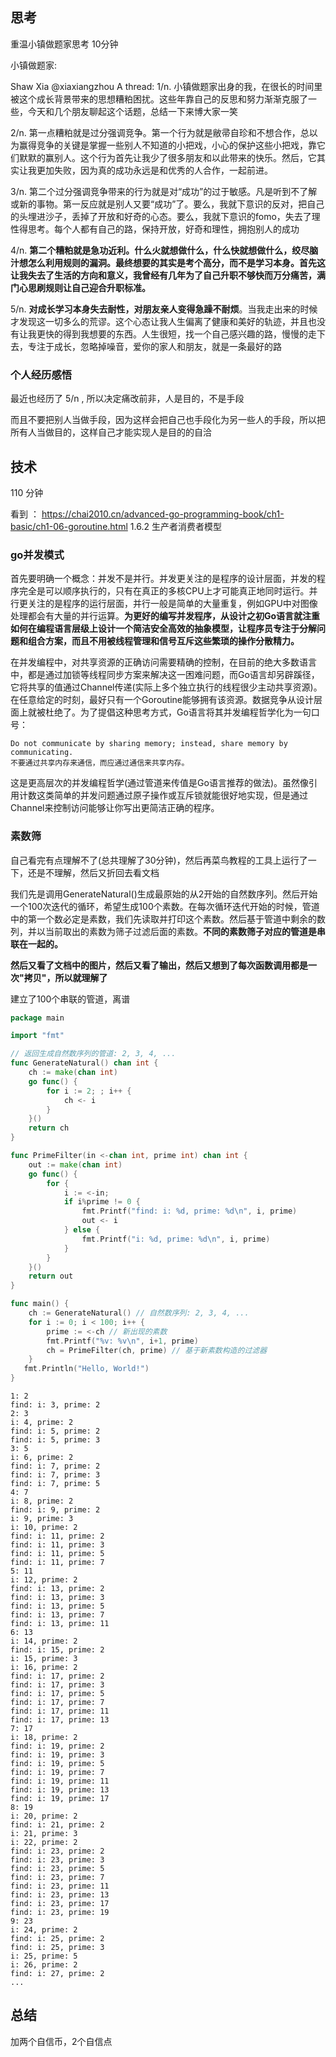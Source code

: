 ## 思考
重温小镇做题家思考 10分钟

小镇做题家:

Shaw Xia
@xiaxiangzhou
A thread: 1/n. 小镇做题家出身的我，在很长的时间里被这个成长背景带来的思想糟粕困扰。这些年靠自己的反思和努力渐渐克服了一些，今天和几个朋友聊起这个话题，总结一下来博大家一笑

2/n. 第一点糟粕就是过分强调竞争。第一个行为就是敝帚自珍和不想合作，总以为赢得竞争的关键是掌握一些别人不知道的小把戏，小心的保护这些小把戏，靠它们默默的赢别人。这个行为首先让我少了很多朋友和以此带来的快乐。然后，它其实让我更加失败，因为真的成功永远是和优秀的人合作，一起前进。

3/n. 第二个过分强调竞争带来的行为就是对“成功”的过于敏感。凡是听到不了解或新的事物。第一反应就是别人又要“成功”了。要么，我就下意识的反对，把自己的头埋进沙子，丢掉了开放和好奇的心态。要么，我就下意识的fomo，失去了理性得思考。每个人都有自己的路，保持开放，好奇和理性，拥抱别人的成功

4/n. **第二个糟粕就是急功近利。什么火就想做什么，什么快就想做什么，绞尽脑汁想怎么利用规则的漏洞。最终想要的其实是考个高分，而不是学习本身。首先这让我失去了生活的方向和意义，我曾经有几年为了自己升职不够快而万分痛苦，满门心思刷规则让自己迎合升职标准。**

5/n. **对成长学习本身失去耐性，对朋友亲人变得急躁不耐烦**。当我走出来的时候才发现这一切多么的荒谬。这个心态让我人生偏离了健康和美好的轨迹，并且也没有让我更快的得到我想要的东西。人生很短，找一个自己感兴趣的路，慢慢的走下去，专注于成长，忽略掉噪音，爱你的家人和朋友，就是一条最好的路

### 个人经历感悟
最近也经历了 5/n , 所以决定痛改前非，人是目的，不是手段

而且不要把别人当做手段，因为这样会把自己也手段化为另一些人的手段，所以把所有人当做目的，这样自己才能实现人是目的的自洽

## 技术
110 分钟

看到 ： https://chai2010.cn/advanced-go-programming-book/ch1-basic/ch1-06-goroutine.html
1.6.2 生产者消费者模型

### go并发模式
首先要明确一个概念：并发不是并行。并发更关注的是程序的设计层面，并发的程序完全是可以顺序执行的，只有在真正的多核CPU上才可能真正地同时运行。并行更关注的是程序的运行层面，并行一般是简单的大量重复，例如GPU中对图像处理都会有大量的并行运算。**为更好的编写并发程序，从设计之初Go语言就注重如何在编程语言层级上设计一个简洁安全高效的抽象模型，让程序员专注于分解问题和组合方案，而且不用被线程管理和信号互斥这些繁琐的操作分散精力。**


在并发编程中，对共享资源的正确访问需要精确的控制，在目前的绝大多数语言中，都是通过加锁等线程同步方案来解决这一困难问题，而Go语言却另辟蹊径，它将共享的值通过Channel传递(实际上多个独立执行的线程很少主动共享资源)。在任意给定的时刻，最好只有一个Goroutine能够拥有该资源。数据竞争从设计层面上就被杜绝了。为了提倡这种思考方式，Go语言将其并发编程哲学化为一句口号：
```
Do not communicate by sharing memory; instead, share memory by communicating.
不要通过共享内存来通信，而应通过通信来共享内存。
```

这是更高层次的并发编程哲学(通过管道来传值是Go语言推荐的做法)。虽然像引用计数这类简单的并发问题通过原子操作或互斥锁就能很好地实现，但是通过Channel来控制访问能够让你写出更简洁正确的程序。

### 素数筛
自己看完有点理解不了(总共理解了30分钟)，然后再菜鸟教程的工具上运行了一下，还是不理解，然后又折回去看文档

我们先是调用GenerateNatural()生成最原始的从2开始的自然数序列。然后开始一个100次迭代的循环，希望生成100个素数。在每次循环迭代开始的时候，管道中的第一个数必定是素数，我们先读取并打印这个素数。然后基于管道中剩余的数列，并以当前取出的素数为筛子过滤后面的素数。**不同的素数筛子对应的管道是串联在一起的。**

**然后又看了文档中的图片，然后又看了输出，然后又想到了每次函数调用都是一次"拷贝"，所以就理解了**

建立了100个串联的管道，离谱

```go
package main

import "fmt"

// 返回生成自然数序列的管道: 2, 3, 4, ...
func GenerateNatural() chan int {
    ch := make(chan int)
    go func() {
        for i := 2; ; i++ {
            ch <- i
        }
    }()
    return ch
}

func PrimeFilter(in <-chan int, prime int) chan int {
    out := make(chan int)
    go func() {
        for {
            i := <-in;
			if i%prime != 0 {
				fmt.Printf("find: i: %d, prime: %d\n", i, prime)
				out <- i
			} else {
				fmt.Printf("i: %d, prime: %d\n", i, prime)
			}
        }
    }()
    return out
}

func main() {
	ch := GenerateNatural() // 自然数序列: 2, 3, 4, ...
    for i := 0; i < 100; i++ {
        prime := <-ch // 新出现的素数
        fmt.Printf("%v: %v\n", i+1, prime)
        ch = PrimeFilter(ch, prime) // 基于新素数构造的过滤器
    }
   fmt.Println("Hello, World!")
}
```

```
1: 2
find: i: 3, prime: 2
2: 3
i: 4, prime: 2
find: i: 5, prime: 2
find: i: 5, prime: 3
3: 5
i: 6, prime: 2
find: i: 7, prime: 2
find: i: 7, prime: 3
find: i: 7, prime: 5
4: 7
i: 8, prime: 2
find: i: 9, prime: 2
i: 9, prime: 3
i: 10, prime: 2
find: i: 11, prime: 2
find: i: 11, prime: 3
find: i: 11, prime: 5
find: i: 11, prime: 7
5: 11
i: 12, prime: 2
find: i: 13, prime: 2
find: i: 13, prime: 3
find: i: 13, prime: 5
find: i: 13, prime: 7
find: i: 13, prime: 11
6: 13
i: 14, prime: 2
find: i: 15, prime: 2
i: 15, prime: 3
i: 16, prime: 2
find: i: 17, prime: 2
find: i: 17, prime: 3
find: i: 17, prime: 5
find: i: 17, prime: 7
find: i: 17, prime: 11
find: i: 17, prime: 13
7: 17
i: 18, prime: 2
find: i: 19, prime: 2
find: i: 19, prime: 3
find: i: 19, prime: 5
find: i: 19, prime: 7
find: i: 19, prime: 11
find: i: 19, prime: 13
find: i: 19, prime: 17
8: 19
i: 20, prime: 2
find: i: 21, prime: 2
i: 21, prime: 3
i: 22, prime: 2
find: i: 23, prime: 2
find: i: 23, prime: 3
find: i: 23, prime: 5
find: i: 23, prime: 7
find: i: 23, prime: 11
find: i: 23, prime: 13
find: i: 23, prime: 17
find: i: 23, prime: 19
9: 23
i: 24, prime: 2
find: i: 25, prime: 2
find: i: 25, prime: 3
i: 25, prime: 5
i: 26, prime: 2
find: i: 27, prime: 2
...
```

## 总结
加两个自信币，2个自信点